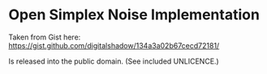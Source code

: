 ﻿# Open Simplex Noise Implementation

Taken from Gist here:
<https://gist.github.com/digitalshadow/134a3a02b67cecd72181/>

Is released into the public domain. (See included UNLICENCE.)